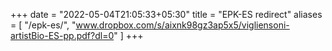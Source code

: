 +++
date = "2022-05-04T21:05:33+05:30"
title = "EPK-ES redirect"
aliases = [
    "/epk-es/",
    "www.dropbox.com/s/aixnk98gz3ap5x5/vigliensoni-artistBio-ES-pp.pdf?dl=0"
]
+++
